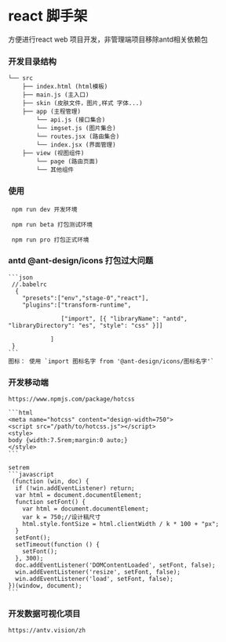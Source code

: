 # react 脚手架

方便进行react web 项目开发，非管理端项目移除antd相关依赖包


### 开发目录结构
```text
└── src
    ├── index.html (html模板)
    ├── main.js (主入口)
    ├── skin (皮肤文件，图片,样式 字体...)
    ├── app (主程管理)
        └── api.js (接口集合)
        └── imgset.js (图片集合)
        └── routes.jsx (路由集合)
        └── index.jsx (界面管理)
    ├── view (视图组件)
        └── page (路由页面)
        └── 其他组件
 ```

### 使用

```
 npm run dev 开发环境

 npm run beta 打包测试环境

 npm run pro 打包正式环境

 ```   


### antd  @ant-design/icons 打包过大问题

    ```json 
     //.babelrc   
      {
        "presets":["env","stage-0","react"],
        "plugins":["transform-runtime",
                     
                   ["import", [{ "libraryName": "antd", "libraryDirectory": "es", "style": "css" }]]
                   
                ]
     }
    ```   
    图标： 使用 `import 图标名字 from '@ant-design/icons/图标名字'`
  
 
### 开发移动端
    
    https://www.npmjs.com/package/hotcss

    ```html
    <meta name="hotcss" content="design-width=750">
    <script src="/path/to/hotcss.js"></script>
    <style>
    body {width:7.5rem;margin:0 auto;}
    </style> 
    ```
 
    setrem
    ```javascript
     (function (win, doc) {
      if (!win.addEventListener) return;
      var html = document.documentElement;
      function setFont() {
        var html = document.documentElement;
        var k = 750;//设计稿尺寸
        html.style.fontSize = html.clientWidth / k * 100 + "px";
      }
      setFont();
      setTimeout(function () {
        setFont();
      }, 300);
      doc.addEventListener('DOMContentLoaded', setFont, false);
      win.addEventListener('resize', setFont, false);
      win.addEventListener('load', setFont, false);
    })(window, document);
    ```

### 开发数据可视化项目
    
    https://antv.vision/zh    